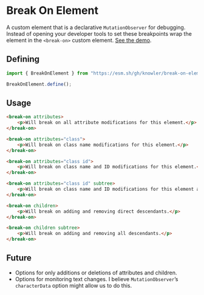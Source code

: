 # Break On Element

A custom element that is a declarative `MutationObserver` for debugging.
Instead of opening your developer tools to set these breakpoints wrap
the element in the `<break-on>` custom element. [See the demo](https://knowler.github.io/break-on-element/demo.html).

## Defining

```javascript
import { BreakOnElement } from "https://esm.sh/gh/knowler/break-on-element.js?raw";

BreakOnElement.define();
```

## Usage

```html
<break-on attributes>
	<p>Will break on all attribute modifications for this element.</p>
</break-on>

<break-on attributes="class">
	<p>Will break on class name modifications for this element.</p>
</break-on>

<break-on attributes="class id">
	<p>Will break on class name and ID modifications for this element.</p>
</break-on>

<break-on attributes="class id" subtree>
	<p>Will break on class name and ID modifications for this element and its subtree.</p>
</break-on>

<break-on children>
	<p>Will break on adding and removing direct descendants.</p>
</break-on>

<break-on children subtree>
	<p>Will break on adding and removing all descendants.</p>
</break-on>
```

## Future

- Options for only additions or deletions of attributes and children.
- Options for monitoring text changes. I believe `MutationObserver`’s
	`characterData` option might allow us to do this.
